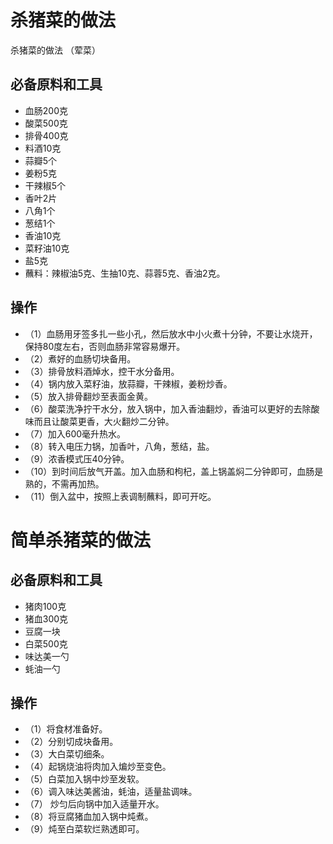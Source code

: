 
# 杀猪菜的做法

杀猪菜的做法 （荤菜）

## 必备原料和工具

- 血肠200克
- 酸菜500克
- 排骨400克
- 料酒10克
- 蒜瓣5个
- 姜粉5克
- 干辣椒5个
- 香叶2片
- 八角1个
- 葱结1个
- 香油10克
- 菜籽油10克
- 盐5克
- 蘸料：辣椒油5克、生抽10克、蒜蓉5克、香油2克。

## 操作

- （1）血肠用牙签多扎一些小孔，然后放水中小火煮十分钟，不要让水烧开，保持80度左右，否则血肠非常容易爆开。
- （2）煮好的血肠切块备用。
- （3）排骨放料酒焯水，控干水分备用。
- （4）锅内放入菜籽油，放蒜瓣，干辣椒，姜粉炒香。
- （5）放入排骨翻炒至表面金黄。
- （6）酸菜洗净拧干水分，放入锅中，加入香油翻炒，香油可以更好的去除酸味而且让酸菜更香，大火翻炒二分钟。
- （7）加入600毫升热水。
- （8）转入电压力锅，加香叶，八角，葱结，盐。
- （9）浓香模式压40分钟。
- （10）到时间后放气开盖。加入血肠和枸杞，盖上锅盖焖二分钟即可，血肠是熟的，不需再加热。
- （11）倒入盆中，按照上表调制蘸料，即可开吃。

# 简单杀猪菜的做法

## 必备原料和工具

- 猪肉100克
- 猪血300克
- 豆腐一块
- 白菜500克
- 味达美一勺
- 蚝油一勺

## 操作
- （1）将食材准备好。
- （2）分别切成块备用。
- （3）大白菜切细条。
- （4）起锅烧油将肉加入煸炒至变色。
- （5）白菜加入锅中炒至发软。
- （6）调入味达美酱油，蚝油，适量盐调味。
- （7） 炒匀后向锅中加入适量开水。
- （8）将豆腐猪血加入锅中炖煮。
- （9）炖至白菜软烂熟透即可。
